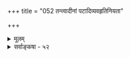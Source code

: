 +++
title = "052 तन्त्वादीनां पटादिव्यवहृतिनियता"

+++
<details><summary>मूलम्</summary>

तन्त्वादीनां पटादिव्यवहृतिनियता दृश्यते काऽप्यवस्था सा चेद् द्रव्यस्वरूपं भवति विफलता कारकव्यापृतीनाम् ।  
तत्रासंयुक्तबुद्धिः कथमिव च भवेत् स्थैर्यवादस्थितानां नैरन्तर्यं च भावो मम तदघटितं मध्यमेवान्तरं च ॥ ५२ ॥
</details>

<details><summary>सर्वाङ्कषा - ५२</summary>

412. 

739 

[ संयोगोऽतिरिक्तः ] 

तन्त्वादीनां पटादिव्यवहतिनियता दृश्यते काऽप्यवस्था 

सा चेद् द्रव्यस्वरूपं, भवति विफलता कारकव्यापृतीनाम् । तत्रासंयुक्तबुद्धिः कथमिव च भवेत् स्थैर्यवादस्थितानां 

नैरन्तर्यं च भावो मम, तदघटितं मध्यमेवान्तरं च ॥52॥ 



क्रमप्राप्तं संयोगं निरूपयिष्यन्, तदतिरिक्तमनङ्गीकुर्वतो बौद्धस्याशयं विमृशति - तन्त्वादीनामित्यादि । संयोगो नातिरिक्तः, किन्तु द्रव्यस्वरूपमेवेति बौद्धाः । यदि संयोगोऽतिरिक्तो नाङ्गीक्रियते, पटघटाद्यर्था एव न भवेरन् । तन्तूनां परस्परसंयोगात्खलु पटाद्युत्पत्तिः । **अतः** = तन्त्वादीनाम् अवयवानाम् **पटादिव्यवहतिनियता** = पटादिशब्दप्रयोगव्यवहारेषु नियमेन विषयतया प्रतीयमाना **कापि** = काचित् अवस्था **दृश्यते** = प्रत्यक्षसिद्धा वर्तते । यद्यपि सिद्धान्तेऽवयवातिरिक्तोऽवयवी निरस्तः पूर्वमेव ( जड. 20-22 ) । अथाप्यवयवा एव नावयवी, तन्तुष्वपि पटबुद्धिप्रसङ्गात् । नापि तन्तूनां संयोगमात्रमपि पटः, तन्तूनां पिण्डेष्वपि परस्परसंयोगसत्त्वेऽपि पटबुद्धेरभावात् । किन्तु वैशेषिकसंमतपरस्परविलक्षणतन्तुसंयोगे सत्येव पटबुद्धिः । अतस्संयोगाख्यातिरिक्तगुणस्यानङ्गीकारे पटबुद्धिरेव निर्विषया स्यात् । अतोऽवस्थान्तरं प्राप्तास्तन्तवः पटः । अवस्था च तन्तुषु असमवायिकारणतया वैशेषिकाभिमतस्संयोग एव । अतस्संयोग आवश्यकः । ननु तन्तुषु सुसूक्ष्मदर्शनेऽपि तन्त्वपेक्षयातिरिक्तं किञ्चिन्न दृश्यत एव । तयोर्मध्येऽन्तरालं तु न दृश्यते । अतोऽन्तरालाभाव एव संयोगः । घटे कपालद्वयसंयोगस्थले इदमितोऽपि स्पष्टम् । प्रत्येकं स्थितयोः कपालयोस्संयोगे कृते, मध्येऽवकाशाभावापेक्षयातिरिक्तः को वा पदार्थो दृश्यते ? अतोऽन्तरालाभाव एव संयोगः । अभावश्च वस्तुस्वरूपादनतिरिक्त एवेति, नातिरिक्तः संयोग इति चेत् - सा संयुक्तावस्था द्रव्यस्वरूपं चेत्, **कारकव्यापृतीनाम्** = कुविन्दव्यापाराणाम् विफलता भवति, तन्तूनां पूर्वमेव सत्त्वात्, कुविन्दादिना किं कर्तव्यम् ॥ 

ननु असंयुक्तद्रव्यस्वरूपमेवान्यत्, संयुक्तद्रव्यस्वरूपमेवान्यदिति न तयोरविशेषप्रसङ्गः, गुणगुणिनोरभेदात्, सर्वेषां क्षणिकत्वाच्चेत्यत्राह - तत्रेत्यादि । **स्थैर्यवादस्थितानां** = क्षणिकवादखण्डनपूर्वकं (जड. 25- 30) वस्तुस्थैर्यं साधितवतां सिद्धान्तिनां **तत्र** = तन्तुषु **असंयुक्तत्वबुद्धिः** = पूर्वमसंयुक्तास्तन्तवोऽन्ये, अनन्तरं च संयुक्तास्तन्तवोऽन्ये इति बुद्धिः कथमिव च भवेत् ? अतः पूर्वं संयोगशून्यास्तन्तव आसन्, अनन्तरं कारकव्यापारवशात् तन्तुसंयोगो जात इति वक्तव्यमिति संयोगो द्रव्यस्वरूपं न स्यात् । ननु तन्तवः पूर्वं परस्परमसंयुक्ताः अनन्तरं संयुक्ता अभूवन्नित्यत्र प्रत्यक्षेण किमीक्ष्यत इति वक्तव्यम् । असंयुक्तावस्थास्तन्तवः विरलाः मध्ये अन्तरालयुक्ता आसन् । अनन्तरं संयुक्ततावस्थायामन्तरालं नष्टमिति खलु वक्तव्यम् । इदं कपालद्वयसंयोगस्थलेऽतिस्पष्टम् । एवञ्च संयोगो नाम अन्तरालाभावः - नैरन्तर्यमेव । तदपेक्षयातिरिक्तः न कोऽपि पदार्थो दृश्यत इति चेत्, तत्राह - नैरन्तर्यं च **भावः** = **नैरन्तर्यम्** = अन्तरालाभवः मम मते **भावः** = भावरूप एव । अभावस्यातिरिक्तत्वाभावात्, तुच्छत्वाभावाच्च । ननु तर्ह्यन्तरालपदार्थः कः ? 



740 

[सांशावयवविवादविमर्शः ] 

413. सर्वं द्रव्यं सभागं; न यदि, कथमुपाध्यन्वयो भागतः स्यात् 

कार्त्स्न्येनोपाधियोगे कथमणुविभुनोः सूक्ष्मतादीति जैनाः । 

यस्याभावो नैरन्तर्यमित्युच्यत इत्यत्र - अन्तरं **च** = अन्तरं नाम **तदघटितम्** = संयोगरहितम् **मध्यमेव** = अवयवयोः मध्यप्रदेश एव । एवञ्चान्तरं नाम मध्यप्रदेशः अवयवद्वयोर्मध्ये दृश्यमानः आकाशदेशः । नैरन्तर्यं तदभावः । मध्ये आकाशादर्शनम् । स एव संयोगपदार्थः ॥ 

तिष्ठ तिष्ठ किमुक्त्वा त्वं त्वरया कुत्र गच्छसि ? अर्थमन्तरशब्दस्य प्रोच्यान्यत्र तु गम्यताम् । यद्यन्तरपदार्थः स्यादभावात्मक एव ते । परस्पराश्रयः स्पष्टः दुर्वारस्तु प्रसज्यते ॥ 

यदि भावस्तमाख्याहि कीदृशः, दर्शयाथवा । तृतीया तु गतिर्नास्ति ऋते तेऽत्र पलायनात् । 

किमन्धस्त्वम्? मध्ये आलोकमपि न किं पश्यसि ? पश्याम्यत्र । अन्धकारे किं पश्यस्यालोकम् ? वस्तुद्वयं स्पृशतोऽन्तरालानुभवो भवत्येवान्धकारेऽपि । तर्ह्याकाश एवास्तु ! किमाकाशस्तव स्पार्शनः ? अस्तु कामम्, का हानिः ? हानिर्न मम, किन्तु 'प्रत्यक्षं व्योम, नीलं नभः' इति वदतस्तवैव हानिः ( जड. 42 ) । न च जलसंयुक्तवह्नेः चक्षुषाऽग्रहणेऽपि त्वचा ग्रहणवत् अन्धकारे आकाशस्य ग्रहणमुपपद्यत इति शङ्कयम्, जलसंयुक्तवह्नेस्त्वचा ग्रहणं तत्रोष्णस्पर्शसत्त्वात् । नैवमाकाशः स्पर्शवान्, येन त्वचा ग्रहणमुपपद्येत ॥ 

हन्त ! वेदान्तिनो ह्येते तार्किकोपरि कोपतः । यत्किञ्चिदपि प्रब्रूयुः तर्कमाश्रित्य केवलम् ॥ 

भो दुष्टतार्किक ! भवतो वान्तरालपदार्थः कः ? कं पृच्छसि ? किं संयोगनिराकर्तारं सौगतम्, उत संयोगमतिरिक्तं वदन्तं वैशेषिकम् ? सौगतस्य तु तत् तुच्छरूपम् । वैशेषिकाणां तु मध्ये पदार्थान्तराभावः । एते तु अतिरिक्ताभाववादिनः । अथवा पूर्वसंयोगज्ञाने, विभागो वाऽन्तरालोऽस्तु । अभावमतिरिक्तमनङ्गीकुर्वतां भवतामेव क्लेशः । अत उच्यतामन्तरालपदार्थः । उच्यते - चाक्षुषस्त्वन्तरालः आलोकादिरेव । स्पार्शनस्तु भिन्नदेशवर्तित्वमेव । घटद्वयमन्धकारे त्वचा प्रत्येकं गृह्णन् हि उभयोर्देशभेदं जानात्येव । अतश्च संयोगाभावः मध्यदेश एव । पूर्वसंयोगमजानतः पुरुषस्य भवतोऽपि न विभागग्रहणसंभवः । हिमवद्विन्ध्ययोर्दूरत्वरूपं देशभेदमेव तयोरन्तरालं वदन्ति मानवाः । अतो नान्तरालाभावमात्रं संयोगः, किन्त्वतिरिक्त एव ॥ 

ननु भोः ! पुनः कं वञ्चयसि ? त्वचा तु घटद्वयं ज्ञायते, न तु मध्यदेशः । त्वगिन्द्रियं खलु स्पर्शं गृह्णाति, तदाश्रयं द्रव्यं च । मध्यदेशं कथं गृह्णीयात् ? मध्ये यदि संयोगोऽङ्गीक्रियेत, तदा संयोगाभावोऽपि त्वचा गृह्येत । आम्! आम्!! अत एवोच्यते मयापि, संयोग आवश्यक इति ॥ 

त्यज्यतामीदृशी चर्चा वृथा शब्दविवर्धनी । स्मर नेदं तर्कशास्त्रं किन्त्वध्यात्मविचारणम् ॥ ५२ ॥
</details>

